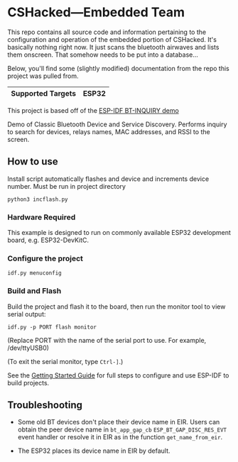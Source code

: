 # CSHacked—Embedded Team

This repo contains all source code and information pertaining to the configuration and operation of the embedded portion of CSHacked. It's basically nothing right now. It just scans the bluetooth airwaves and lists them onscreen. That somehow needs to be put into a database...

Below, you'll find some (slightly modified) documentation from the repo this project was pulled from.

| Supported Targets | ESP32 |
| ----------------- | ----- |

This project is based off of the [ESP-IDF BT-INQUIRY demo](https://github.com/espressif/esp-idf/tree/v4.3.2/examples/bluetooth/bluedroid/classic_bt/bt_discovery)

Demo of Classic Bluetooth Device and Service Discovery. Performs inquiry to search for devices, relays names, MAC addresses, and RSSI to the screen.

## How to use

Install script automatically flashes and device and increments device number. Must be run in project directory
```
python3 incflash.py
```


### Hardware Required

This example is designed to run on commonly available ESP32 development board, e.g. ESP32-DevKitC.

### Configure the project

```
idf.py menuconfig
```

### Build and Flash

Build the project and flash it to the board, then run the monitor tool to view serial output:

```
idf.py -p PORT flash monitor
```

(Replace PORT with the name of the serial port to use. For example, /dev/ttyUSB0)

(To exit the serial monitor, type ``Ctrl-]``.)

See the [Getting Started Guide](https://docs.espressif.com/projects/esp-idf/en/latest/get-started/index.html) for full steps to configure and use ESP-IDF to build projects.

## Troubleshooting

- Some old BT devices don't place their device name in EIR. Users can obtain the peer device name in `bt_app_gap_cb` `ESP_BT_GAP_DISC_RES_EVT` event handler or resolve it in EIR as in the function `get_name_from_eir`.

- The ESP32 places its device name in EIR by default.
